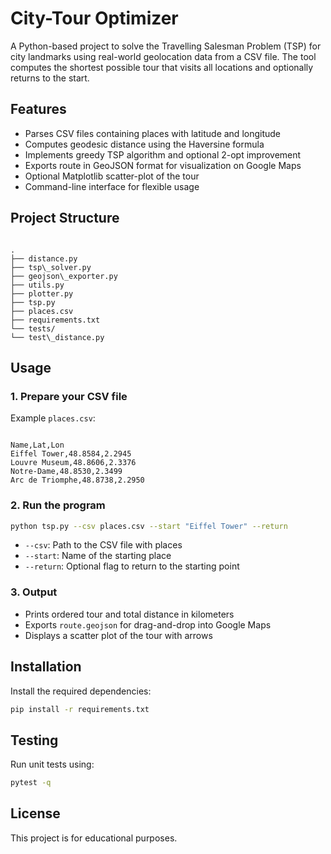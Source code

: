 # City-Tour Optimizer

A Python-based project to solve the Travelling Salesman Problem (TSP) for city landmarks using real-world geolocation data from a CSV file. The tool computes the shortest possible tour that visits all locations and optionally returns to the start.

## Features

- Parses CSV files containing places with latitude and longitude
- Computes geodesic distance using the Haversine formula
- Implements greedy TSP algorithm and optional 2-opt improvement
- Exports route in GeoJSON format for visualization on Google Maps
- Optional Matplotlib scatter-plot of the tour
- Command-line interface for flexible usage

## Project Structure

```

.
├── distance.py
├── tsp\_solver.py
├── geojson\_exporter.py
├── utils.py
├── plotter.py
├── tsp.py
├── places.csv
├── requirements.txt
└── tests/
└── test\_distance.py

```

## Usage

### 1. Prepare your CSV file

Example `places.csv`:

```

Name,Lat,Lon
Eiffel Tower,48.8584,2.2945
Louvre Museum,48.8606,2.3376
Notre-Dame,48.8530,2.3499
Arc de Triomphe,48.8738,2.2950

````

### 2. Run the program

```bash
python tsp.py --csv places.csv --start "Eiffel Tower" --return
````

* `--csv`: Path to the CSV file with places
* `--start`: Name of the starting place
* `--return`: Optional flag to return to the starting point

### 3. Output

* Prints ordered tour and total distance in kilometers
* Exports `route.geojson` for drag-and-drop into Google Maps
* Displays a scatter plot of the tour with arrows

## Installation

Install the required dependencies:

```bash
pip install -r requirements.txt
```

## Testing

Run unit tests using:

```bash
pytest -q
```

## License

This project is for educational purposes.

```

